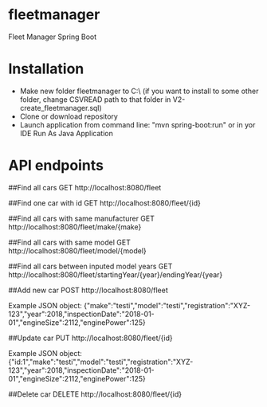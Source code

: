 # fleetmanager
Fleet Manager Spring Boot

# Installation
* Make new folder fleetmanager to C:\ (if you want to install to some other folder, change CSVREAD path to that folder in V2-create_fleetmanager.sql)
* Clone or download repository
* Launch application from command line: "mvn spring-boot:run" or in yor IDE Run As Java Application 

# API endpoints

##Find all cars
GET http://localhost:8080/fleet

##Find one car with id
GET http://localhost:8080/fleet/{id}

##Find all cars with same manufacturer
GET http://localhost:8080/fleet/make/{make}

##Find all cars with same model
GET http://localhost:8080/fleet/model/{model}

##Find all cars between inputed model years
GET http://localhost:8080/fleet/startingYear/{year}/endingYear/{year}

##Add new car
POST http://localhost:8080/fleet

Example JSON object:
{"make":"testi","model":"testi","registration":"XYZ-123","year":2018,"inspectionDate":"2018-01-01","engineSize":2112,"enginePower":125}

##Update car
PUT http://localhost:8080/fleet/{id}

Example JSON object:
{"id:1","make":"testi","model":"testi","registration":"XYZ-123","year":2018,"inspectionDate":"2018-01-01","engineSize":2112,"enginePower":125}

##Delete car
DELETE http://localhost:8080/fleet/{id}




